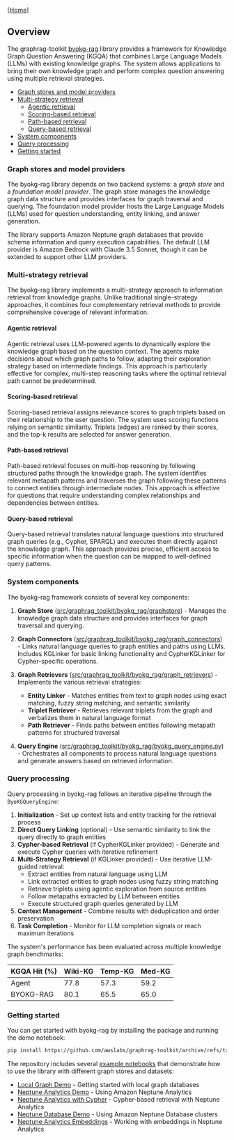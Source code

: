 [[Home](./)]

## Overview

The graphrag-toolkit [byokg-rag](../../byokg-rag/) library provides a framework for Knowledge Graph Question Answering (KGQA) that combines Large Language Models (LLMs) with existing knowledge graphs. The system allows applications to bring their own knowledge graph and perform complex question answering using multiple retrieval strategies.

  - [Graph stores and model providers](#graph-stores-and-model-providers)
  - [Multi-strategy retrieval](#multi-strategy-retrieval)
    - [Agentic retrieval](#agentic-retrieval)
    - [Scoring-based retrieval](#scoring-based-retrieval)
    - [Path-based retrieval](#path-based-retrieval)
    - [Query-based retrieval](#query-based-retrieval)
  - [System components](#system-components)
  - [Query processing](#query-processing)
  - [Getting started](#getting-started)

### Graph stores and model providers

The byokg-rag library depends on two backend systems: a _graph store_ and a _foundation model provider_. The graph store manages the knowledge graph data structure and provides interfaces for graph traversal and querying. The foundation model provider hosts the Large Language Models (LLMs) used for question understanding, entity linking, and answer generation.

The library supports Amazon Neptune graph databases that provide schema information and query execution capabilities. The default LLM provider is Amazon Bedrock with Claude 3.5 Sonnet, though it can be extended to support other LLM providers.

### Multi-strategy retrieval

The byokg-rag library implements a multi-strategy approach to information retrieval from knowledge graphs. Unlike traditional single-strategy approaches, it combines four complementary retrieval methods to provide comprehensive coverage of relevant information.

#### Agentic retrieval

Agentic retrieval uses LLM-powered agents to dynamically explore the knowledge graph based on the question context. The agents make decisions about which graph paths to follow, adapting their exploration strategy based on intermediate findings. This approach is particularly effective for complex, multi-step reasoning tasks where the optimal retrieval path cannot be predetermined.

#### Scoring-based retrieval

Scoring-based retrieval assigns relevance scores to graph triplets based on their relationship to the user question. The system uses scoring functions relying on semantic similarity. Triplets (edges) are ranked by their scores, and the top-k results are selected for answer generation.

#### Path-based retrieval

Path-based retrieval focuses on multi-hop reasoning by following structured paths through the knowledge graph. The system identifies relevant metapath patterns and traverses the graph following these patterns to connect entities through intermediate nodes. This approach is effective for questions that require understanding complex relationships and dependencies between entities.

#### Query-based retrieval

Query-based retrieval translates natural language questions into structured graph queries (e.g., Cypher, SPARQL) and executes them directly against the knowledge graph. This approach provides precise, efficient access to specific information when the question can be mapped to well-defined query patterns.

### System components

The byokg-rag framework consists of several key components:

1. **Graph Store** ([src/graphrag_toolkit/byokg_rag/graphstore](../../byokg-rag/src/graphrag_toolkit/byokg_rag/graphstore)) - Manages the knowledge graph data structure and provides interfaces for graph traversal and querying.

2. **Graph Connectors** ([src/graphrag_toolkit/byokg_rag/graph_connectors](../../byokg-rag/src/graphrag_toolkit/byokg_rag/graph_connectors)) - Links natural language queries to graph entities and paths using LLMs. Includes KGLinker for basic linking functionality and CypherKGLinker for Cypher-specific operations.

3. **Graph Retrievers** ([src/graphrag_toolkit/byokg_rag/graph_retrievers](../../byokg-rag/src/graphrag_toolkit/byokg_rag/graph_retrievers)) - Implements the various retrieval strategies:
   - **Entity Linker** - Matches entities from text to graph nodes using exact matching, fuzzy string matching, and semantic similarity
   - **Triplet Retriever** - Retrieves relevant triplets from the graph and verbalizes them in natural language format
   - **Path Retriever** - Finds paths between entities following metapath patterns for structured traversal

4. **Query Engine** ([src/graphrag_toolkit/byokg_rag/byokg_query_engine.py](../../byokg-rag/src/graphrag_toolkit/byokg_rag/byokg_query_engine.py)) - Orchestrates all components to process natural language questions and generate answers based on retrieved information.

### Query processing

Query processing in byokg-rag follows an iterative pipeline through the `ByoKGQueryEngine`:

1. **Initialization** - Set up context lists and entity tracking for the retrieval process
2. **Direct Query Linking** (optional) - Use semantic similarity to link the query directly to graph entities
3. **Cypher-based Retrieval** (if CypherKGLinker provided) - Generate and execute Cypher queries with iterative refinement
4. **Multi-Strategy Retrieval** (if KGLinker provided) - Use iterative LLM-guided retrieval:
   - Extract entities from natural language using LLM
   - Link extracted entities to graph nodes using fuzzy string matching
   - Retrieve triplets using agentic exploration from source entities
   - Follow metapaths extracted by LLM between entities
   - Execute structured graph queries generated by LLM
5. **Context Management** - Combine results with deduplication and order preservation
6. **Task Completion** - Monitor for LLM completion signals or reach maximum iterations

The system's performance has been evaluated across multiple knowledge graph benchmarks:

| KGQA Hit (%) | Wiki-KG | Temp-KG | Med-KG |
|--------------|---------|---------|--------|
| Agent        | 77.8    | 57.3    | 59.2   |
| BYOKG-RAG    | 80.1    | 65.5    | 65.0   |

### Getting started

You can get started with byokg-rag by installing the package and running the demo notebook:

```bash
pip install https://github.com/awslabs/graphrag-toolkit/archive/refs/tags/v3.13.3.zip#subdirectory=byokg-rag
```

The repository includes several [example notebooks](../../examples/byokg-rag/) that demonstrate how to use the library with different graph stores and datasets:

- [Local Graph Demo](../../examples/byokg-rag/byokg_rag_demo_local_graph.ipynb) - Getting started with local graph databases
- [Neptune Analytics Demo](../../examples/byokg-rag/byokg_rag_neptune_analytics_demo.ipynb) - Using Amazon Neptune Analytics
- [Neptune Analytics with Cypher](../../examples/byokg-rag/byokg_rag_neptune_analytics_demo_cypher.ipynb) - Cypher-based retrieval with Neptune Analytics
- [Neptune Database Demo](../../examples/byokg-rag/byokg_rag_neptune_db_cluster_demo.ipynb) - Using Amazon Neptune Database clusters
- [Neptune Analytics Embeddings](../../examples/byokg-rag/byokg_rag_neptune_analytics_embeddings.ipynb) - Working with embeddings in Neptune Analytics
